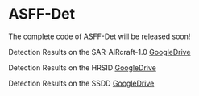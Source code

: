 # ASFF-Det
The complete code of ASFF-Det will be released soon!

Detection Results on the SAR-AIRcraft-1.0 [GoogleDrive](https://drive.google.com/drive/my-drive?hl=zh)

Detection Results on the HRSID [GoogleDrive](https://drive.google.com/drive/my-drive?hl=zh)

Detection Results on the SSDD [GoogleDrive](https://drive.google.com/drive/my-drive?hl=zh)
